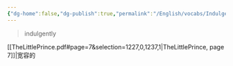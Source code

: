 ```yaml
---
{"dg-home":false,"dg-publish":true,"permalink":"/English/vocabs/Indulgently/","dgPassFrontmatter":true}
---
```



> indulgently

[[TheLittlePrince.pdf#page=7&selection=1227,0,1237,1|TheLittlePrince, page 7]]|宽容的